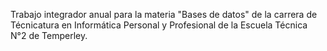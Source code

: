 Trabajo integrador anual para la materia "Bases de datos" de la carrera de Técnicatura en Informática Personal y Profesional de la Escuela Técnica N°2 de Temperley.
